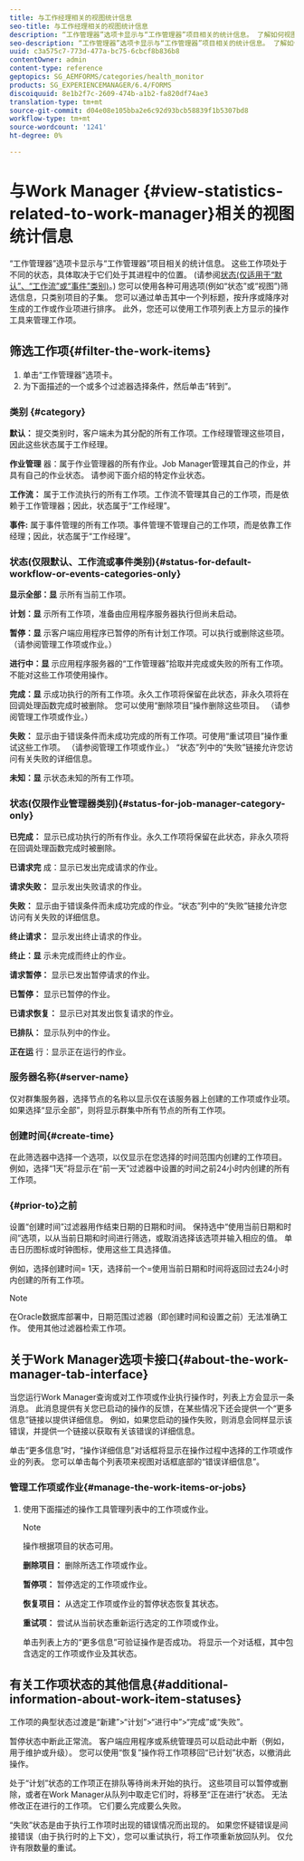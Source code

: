 ```yaml
---
title: 与工作经理相关的视图统计信息
seo-title: 与工作经理相关的视图统计信息
description: “工作管理器”选项卡显示与“工作管理器”项目相关的统计信息。 了解如何视图和筛选工作项。
seo-description: “工作管理器”选项卡显示与“工作管理器”项目相关的统计信息。 了解如何视图和筛选工作项。
uuid: c3a575c7-773d-477a-bc75-6cbcf8b836b8
contentOwner: admin
content-type: reference
geptopics: SG_AEMFORMS/categories/health_monitor
products: SG_EXPERIENCEMANAGER/6.4/FORMS
discoiquuid: 8e1b2f7c-2609-474b-a1b2-fa820df74ae3
translation-type: tm+mt
source-git-commit: d04e08e105bba2e6c92d93bcb58839f1b5307bd8
workflow-type: tm+mt
source-wordcount: '1241'
ht-degree: 0%

---
```



# 与Work Manager {#view-statistics-related-to-work-manager}相关的视图统计信息

“工作管理器”选项卡显示与“工作管理器”项目相关的统计信息。 这些工作项处于不同的状态，具体取决于它们处于其进程中的位置。 (请参阅[状态(仅适用于“默认”、“工作流”或“事件”类别)](view-statistics-related-manager.md#status-for-default-workflow-or-events-categories-only)。) 您可以使用各种可用选项(例如“状态”或“视图”)筛选信息，只类别项目的子集。 您可以通过单击其中一个列标题，按升序或降序对生成的工作或作业项进行排序。 此外，您还可以使用工作项列表上方显示的操作工具来管理工作项。

## 筛选工作项{#filter-the-work-items}

1. 单击“工作管理器”选项卡。
1. 为下面描述的一个或多个过滤器选择条件，然后单击“转到”。

### 类别 {#category}

**默认：** 提交类别时，客户端未为其分配的所有工作项。工作经理管理这些项目，因此这些状态属于工作经理。

**作业管理** 器：属于作业管理器的所有作业。Job Manager管理其自己的作业，并具有自己的作业状态。 请参阅下面介绍的特定作业状态。

**工作流：** 属于工作流执行的所有工作项。工作流不管理其自己的工作项，而是依赖于工作管理器；因此，状态属于“工作经理”。

**事件:** 属于事件管理的所有工作项。事件管理不管理自己的工作项，而是依靠工作经理；因此，状态属于“工作经理”。

### 状态(仅限默认、工作流或事件类别){#status-for-default-workflow-or-events-categories-only}

**显示全部：显** 示所有当前工作项。

**计划：显** 示所有工作项，准备由应用程序服务器执行但尚未启动。

**暂停：显** 示客户端应用程序已暂停的所有计划工作项。可以执行或删除这些项。 （请参阅管理工作项或作业。）

**进行中：显** 示应用程序服务器的“工作管理器”拾取并完成或失败的所有工作项。不能对这些工作项使用操作。

**完成：显** 示成功执行的所有工作项。永久工作项将保留在此状态，非永久项将在回调处理函数完成时被删除。 您可以使用“删除项目”操作删除这些项目。 （请参阅管理工作项或作业。）

**失败：** 显示由于错误条件而未成功完成的所有工作项。可使用“重试项目”操作重试这些工作项。 （请参阅管理工作项或作业。） “状态”列中的“失败”链接允许您访问有关失败的详细信息。

**未知：显** 示状态未知的所有工作项。

### 状态(仅限作业管理器类别){#status-for-job-manager-category-only}

**已完成：** 显示已成功执行的所有作业。永久工作项将保留在此状态，非永久项将在回调处理函数完成时被删除。

**已请求完** 成：显示已发出完成请求的作业。

**请求失败：** 显示发出失败请求的作业。

**失败：** 显示由于错误条件而未成功完成的作业。“状态”列中的“失败”链接允许您访问有关失败的详细信息。

**终止请求：** 显示发出终止请求的作业。

**终止：显** 示未完成而终止的作业。

**请求暂停：** 显示已发出暂停请求的作业。

**已暂停：** 显示已暂停的作业。

**已请求恢复：** 显示已对其发出恢复请求的作业。

**已排队：** 显示队列中的作业。

**正在运** 行：显示正在运行的作业。

### 服务器名称{#server-name}

仅对群集服务器，选择节点的名称以显示仅在该服务器上创建的工作项或作业项。 如果选择“显示全部”，则将显示群集中所有节点的所有工作项。

### 创建时间{#create-time}

在此筛选器中选择一个选项，以仅显示在您选择的时间范围内创建的工作项目。 例如，选择“1天”将显示在“前一天”过滤器中设置的时间之前24小时内创建的所有工作项。

### {#prior-to}之前

设置“创建时间”过滤器用作结束日期的日期和时间。 保持选中“使用当前日期和时间”选项，以从当前日期和时间进行筛选，或取消选择该选项并输入相应的值。 单击日历图标或时钟图标，使用这些工具选择值。

例如，选择创建时间= 1天，选择前一个=使用当前日期和时间将返回过去24小时内创建的所有工作项。

>[!NOTE]
>
>在Oracle数据库部署中，日期范围过滤器（即创建时间和设置之前）无法准确工作。 使用其他过滤器检索工作项。

## 关于Work Manager选项卡接口{#about-the-work-manager-tab-interface}

当您运行Work Manager查询或对工作项或作业执行操作时，列表上方会显示一条消息。 此消息提供有关您已启动的操作的反馈，在某些情况下还会提供一个“更多信息”链接以提供详细信息。 例如，如果您启动的操作失败，则消息会同样显示该错误，并提供一个链接以获取有关该错误的详细信息。

单击“更多信息”时，“操作详细信息”对话框将显示在操作过程中选择的工作项或作业的列表。 您可以单击每个列表项来视图对话框底部的“错误详细信息”。

### 管理工作项或作业{#manage-the-work-items-or-jobs}

1. 使用下面描述的操作工具管理列表中的工作项或作业。

   >[!NOTE]
   >
   >操作根据项目的状态可用。

   **删除项目：** 删除所选工作项或作业。

   **暂停项：** 暂停选定的工作项或作业。

   **恢复项目：** 从选定工作项或作业的暂停状态恢复其状态。

   **重试项：** 尝试从当前状态重新运行选定的工作项或作业。

   单击列表上方的“更多信息”可验证操作是否成功。 将显示一个对话框，其中包含选定的工作项或作业及其状态。

## 有关工作项状态的其他信息{#additional-information-about-work-item-statuses}

工作项的典型状态过渡是“新建”>“计划”>“进行中”>“完成”或“失败”。

暂停状态中断此正常流。 客户端应用程序或系统管理员可以启动此中断（例如，用于维护或升级）。 您可以使用“恢复”操作将工作项移回“已计划”状态，以撤消此操作。

处于“计划”状态的工作项正在排队等待尚未开始的执行。 这些项目可以暂停或删除，或者在Work Manager从队列中取走它们时，将移至“正在进行”状态。 无法修改正在进行的工作项。 它们要么完成要么失败。

“失败”状态是由于执行工作项时出现的错误情况而出现的。 如果您怀疑错误是间接错误（由于执行时的上下文），您可以重试执行，将工作项重新放回队列。 仅允许有限数量的重试。
